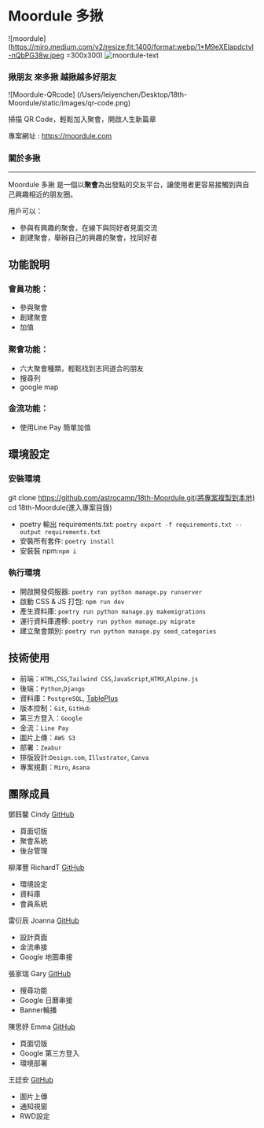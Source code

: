 # Moordule 多揪

![moordule](<https://miro.medium.com/v2/resize:fit:1400/format:webp/1*M9eXElapdctvl-nQbPG38w.jpeg> =300x300)
![moordule-text](https://miro.medium.com/v2/resize:fit:1400/format:webp/1*sphjBoiQpYV1I4Z5hOl5Qw.jpeg)

### 揪朋友 來多揪 越揪越多好朋友

![Moordule-QRcode] (/Users/leiyenchen/Desktop/18th-Moordule/static/images/qr-code.png)

掃描 QR Code，輕鬆加入聚會，開啟人生新篇章

專案網址 : https://moordule.com  
 

### 關於多揪

---

Moordule 多揪 是一個以**聚會**為出發點的交友平台，讓使用者更容易接觸到與自己興趣相近的朋友圈。


用戶可以：
- 參與有興趣的聚會，在線下與同好者見面交流
- 創建聚會，舉辦自己的興趣的聚會，找同好者  


## 功能說明
### 會員功能：

- 參與聚會
- 創建聚會
- 加值

### 聚會功能：
- 六大聚會種類，輕鬆找到志同道合的朋友
- 搜尋列
- google map


### 金流功能：
- 使用Line Pay 簡單加值 



## 環境設定

### 安裝環境

git clone https://github.com/astrocamp/18th-Moordule.git(將專案複製到本地)  
cd 18th-Moordule(進入專案目錄)

- poetry 輸出 requirements.txt:
  `poetry export -f requirements.txt --output requirements.txt`
- 安裝所有套件: `poetry install`
- 安裝裝 npm:`npm i`

### 執行環境

- 開啟開發伺服器: `poetry run python manage.py runserver`
- 啟動 CSS & JS 打包: `npm run dev`
- 產生資料庫: `poetry run python manage.py makemigrations`
- 運行資料庫遷移: `poetry run python manage.py migrate`
- 建立聚會類別: `poetry run python manage.py seed_categories`

## 技術使用

- 前端：`HTML`,`CSS`,`Tailwind CSS`,`JavaScript`,`HTMX`,`Alpine.js`  
- 後端：`Python`,`Django`  
- 資料庫：`PostgreSQL`, [TablePlus](https://tableplus.com/)  
- 版本控制：`Git`, `GitHub`  
- 第三方登入：`Google`  
- 金流：`Line Pay`  
- 圖片上傳：`AWS S3`   
- 部署：`Zeabur`  
- 排版設計:`Design.com`, `Illustrator`, `Canva`   
- 專案規劃：`Miro`, `Asana`  


## 團隊成員

鄧鈺馨 Cindy [GitHub](https://github.com/YuHsinTengCindy)  
- 頁面切版
- 聚會系統
- 後台管理

柳澤豐 RichardT [GitHub](https://github.com/richart-coder)  
- 環境設定
- 資料庫
- 會員系統

雷衍辰 Joanna [GitHub](https://github.com/JoannaLei21) 
- 設計頁面
- 金流串接
- Google 地圖串接

張家瑞 Gary [GitHub](https://github.com/Gary0306)  
- 搜尋功能
- Google 日曆串接
- Banner輪播

陳思妤 Emma [GitHub](https://github.com/Emma-EC)  
- 頁面切版
- Google 第三方登入
- 環境部署

王廷安 [GitHub](https://github.com/Tingan111)  
- 圖片上傳
- 通知視窗
- RWD設定
